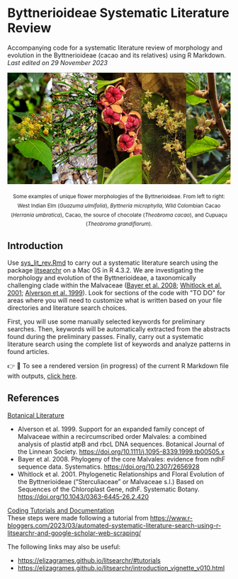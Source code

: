 # Byttnerioideae Systematic Literature Review
Accompanying code for a systematic literature review of morphology and evolution in the Byttnerioideae (cacao and its relatives) using R Markdown.   
*Last edited on 29 November 2023*   

<p align="center">
<a href="url"><img src="https://github.com/aubricot/bytt_syslitrev/blob/main/bytt_sysrev_banner.png" align="middle" width="900" ></a></p>   

<p align="center">
<sub>Some examples of unique flower morphologies of the Byttnerioideae. From left to right: West Indian Elm (<i>Guazuma ulmifolia</i>), <i>Byttneria microphylla</i>, Wild Colombian Cacao (<i>Herrania umbratica</i>), Cacao, the source of chocolate (<i>Theobroma cacao</i>), and Cupuaçu (<i>Theobroma grandiflorum</i>).</sub>

## Introduction
Use [sys_lit_rev.Rmd](https://github.com/aubricot/bytt_syslitrev/blob/main/sys_lit_rev.Rmd) to carry out a systematic literature search using the package [litsearchr](https://elizagrames.github.io/litsearchr/) on a Mac OS in R 4.3.2. We are investigating the morphology and evolution of the Byttnerioideae, a taxonomically challenging clade within the Malvaceae ([Bayer et al. 2008](https://doi.org/10.1111/j.1095-8339.1999.tb00505.x); [Whitlock et al. 2001](https://doi.org/10.1043/0363-6445-26.2.420); [Alverson et al. 1999](https://doi.org/10.2307/2656928)). Look for sections of the code with "TO DO" for areas where you will need to customize what is written based on your file directories and literature search choices.

First, you will use some manually selected keywords for preliminary searches. Then, keywords will be automatically extracted from the abstracts found during the preliminary passes. Finally, carry out a systematic literature search using the complete list of keywords and analyze patterns in found articles.

:point_right: :hibiscus: To see a rendered version (in progress) of the current R Markdown file with outputs, [click here](https://github.com/aubricot/bytt_syslitrev/blob/main/sys_lit_rev.md).

## References 
<ins>Botanical Literature</ins>
* Alverson et al. 1999. Support for an expanded family concept of Malvaceae within a recircumscribed order Malvales: a combined analysis of plastid atpB and rbcL DNA sequences. Botanical Journal of the Linnean Society. https://doi.org/10.1111/j.1095-8339.1999.tb00505.x    
* Bayer et al. 2008. Phylogeny of the core Malvales: evidence from ndhF sequence data. Systematics. https://doi.org/10.2307/2656928   
* Whitlock et al. 2001. Phylogenetic Relationships and Floral Evolution of the Byttnerioideae (“Sterculiaceae” or Malvaceae s.l.) Based on Sequences of the Chloroplast Gene, ndhF. Systematic Botany. https://doi.org/10.1043/0363-6445-26.2.420

<ins>Coding Tutorials and Documentation</ins>   
These steps were made following a tutorial from https://www.r-bloggers.com/2023/03/automated-systematic-literature-search-using-r-litsearchr-and-google-scholar-web-scraping/   

The following links may also be useful:
* https://elizagrames.github.io/litsearchr/#tutorials
* https://elizagrames.github.io/litsearchr/introduction_vignette_v010.html
